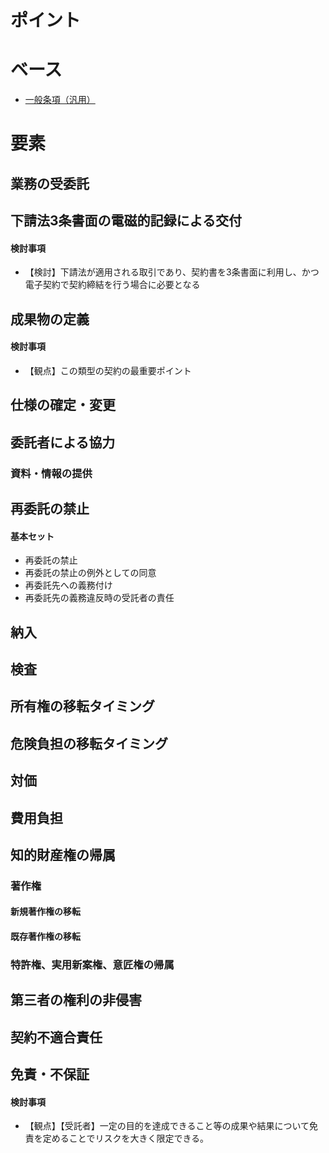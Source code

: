 # ポイント

# ベース
- [一般条項（汎用）](https://github.com/katax/contract-manuals/blob/master/framework/%E4%B8%80%E8%88%AC%E6%9D%A1%E9%A0%85%EF%BC%88%E6%B1%8E%E7%94%A8%EF%BC%89.md)

# 要素

## 業務の受委託

## 下請法3条書面の電磁的記録による交付
#### 検討事項
- 【検討】下請法が適用される取引であり、契約書を3条書面に利用し、かつ電子契約で契約締結を行う場合に必要となる

## 成果物の定義
#### 検討事項
- 【観点】この類型の契約の最重要ポイント

## 仕様の確定・変更

## 委託者による協力
### 資料・情報の提供

## 再委託の禁止
#### 基本セット
- 再委託の禁止
- 再委託の禁止の例外としての同意  
- 再委託先への義務付け
- 再委託先の義務違反時の受託者の責任

## 納入

## 検査

## 所有権の移転タイミング

## 危険負担の移転タイミング

## 対価

## 費用負担

## 知的財産権の帰属
### 著作権
#### 新規著作権の移転
#### 既存著作権の移転

### 特許権、実用新案権、意匠権の帰属

## 第三者の権利の非侵害

## 契約不適合責任

## 免責・不保証
#### 検討事項
- 【観点】【受託者】一定の目的を達成できること等の成果や結果について免責を定めることでリスクを大きく限定できる。



